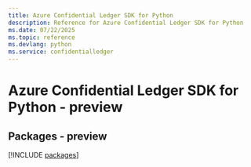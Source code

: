 ```yaml
---
title: Azure Confidential Ledger SDK for Python
description: Reference for Azure Confidential Ledger SDK for Python
ms.date: 07/22/2025
ms.topic: reference
ms.devlang: python
ms.service: confidentialledger
---
```

# Azure Confidential Ledger SDK for Python - preview
## Packages - preview
[!INCLUDE [packages](confidential-ledger-index.md)]